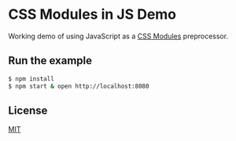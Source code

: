 # CSS Modules in JS Demo

Working demo of using JavaScript as a [CSS Modules] preprocessor.

## Run the example

```bash
$ npm install
$ npm start & open http://localhost:8080
```

## License

[MIT]

[CSS Modules]: https://github.com/css-modules/css-modules
[MIT]: http://markdalgleish.mit-license.org
